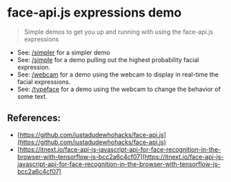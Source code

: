 # face-api.js expressions demo
> Simple demos to get you up and running with using the face-api.js expressions 

* See: [/simpler](/simpler) for a simpler demo
* See: [/simple](/simple) for a demo pulling out the highest probability facial expression.
* See: [/webcam](/webcam) for a demo using the webcam to display in real-time the facial expressions.
* See: [/typeface](/typeface) for a demo using the webcam to change the behavior of some text.

## References:
* [https://github.com/justadudewhohacks/face-api.js](https://github.com/justadudewhohacks/face-api.js)
* [https://itnext.io/face-api-js-javascript-api-for-face-recognition-in-the-browser-with-tensorflow-js-bcc2a6c4cf07](https://itnext.io/face-api-js-javascript-api-for-face-recognition-in-the-browser-with-tensorflow-js-bcc2a6c4cf07)
